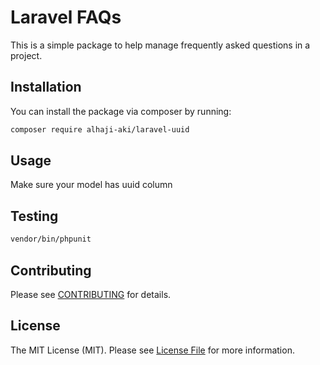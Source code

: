 # Laravel FAQs

This is a simple package to help manage frequently asked questions in a project.

## Installation

You can install the package via composer by running:

```bash
composer require alhaji-aki/laravel-uuid
```

## Usage

Make sure your model has uuid column

## Testing

```bash
vendor/bin/phpunit
```

## Contributing

Please see [CONTRIBUTING](CONTRIBUTING.md) for details.

## License

The MIT License (MIT). Please see [License File](LICENSE.md) for more information.
